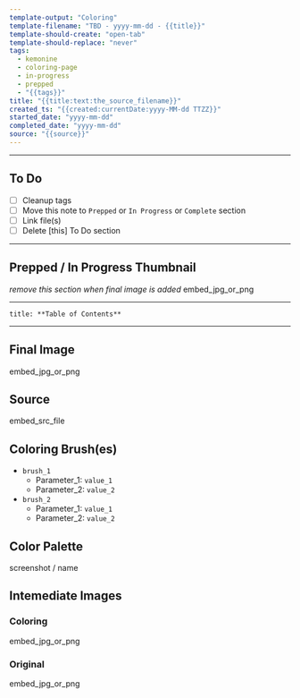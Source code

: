```yaml
---
template-output: "Coloring"
template-filename: "TBD - yyyy-mm-dd - {{title}}"
template-should-create: "open-tab"
template-should-replace: "never"
tags: 
  - kemonine
  - coloring-page
  - in-progress
  - prepped
  - "{{tags}}"
title: "{{title:text:the_source_filename}}"
created_ts: "{{created:currentDate:yyyy-MM-dd TTZZ}}"
started_date: "yyyy-mm-dd"
completed_date: "yyyy-mm-dd"
source: "{{source}}"
---
```

---
## To Do 
- [ ] Cleanup tags
- [ ] Move this note to `Prepped` or `In Progress` or `Complete` section
- [ ] Link file(s)
- [ ] Delete [this] To Do section

---

## Prepped / In Progress Thumbnail
*remove this section when final image is added*
embed_jpg_or_png

---

```table-of-contents
title: **Table of Contents**
```

---

## Final Image
embed_jpg_or_png

## Source
embed_src_file

## Coloring Brush(es)
- `brush_1`
  - Parameter_1: `value_1`
  - Parameter_2: `value_2`
- `brush_2`
  - Parameter_1: `value_1`
  - Parameter_2: `value_2`

## Color Palette
screenshot / name

## Intemediate Images
### Coloring
embed_jpg_or_png

### Original
embed_jpg_or_png
